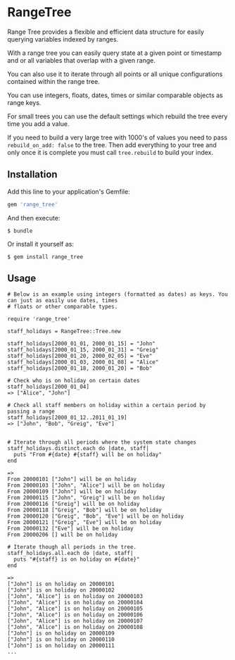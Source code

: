 # RangeTree

Range Tree provides a flexible and efficient data structure for easily querying variables indexed by ranges.

With a range tree you can easily query state at a given point
or timestamp and or all variables that overlap with a given range.

You can also use it to iterate through all points or all unique configurations contained within the range tree.

You can use integers, floats, dates, times or similar comparable
objects as range keys.

For small trees you can use the default settings
which rebuild the tree every time you add a value.

If you need to build a very large tree with 1000's of values
you need to pass ```rebuild_on_add: false``` to the tree.
Then add everything to your tree and only once it is complete
you must call ```tree.rebuild``` to build your index.

## Installation

Add this line to your application's Gemfile:

```ruby
gem 'range_tree'
```

And then execute:

    $ bundle

Or install it yourself as:

    $ gem install range_tree

## Usage

    # Below is an example using integers (formatted as dates) as keys. You can just as easily use dates, times
    # floats or other comparable types.

    require 'range_tree'

    staff_holidays = RangeTree::Tree.new

    staff_holidays[2000_01_01, 2000_01_15] = "John"
    staff_holidays[2000_01_15, 2000_01_31] = "Greig"
    staff_holidays[2000_01_20, 2000_02_05] = "Eve"
    staff_holidays[2000_01_03, 2000_01_08] = "Alice"
    staff_holidays[2000_01_18, 2000_01_20] = "Bob"

    # Check who is on holiday on certain dates
    staff_holidays[2000_01_04]
    => ["Alice", "John"]

    # Check all staff members on holiday within a certain period by passing a range
    staff_holidays[2000_01_12..2011_01_19]
    => ["John", "Bob", "Greig", "Eve"]


    # Iterate through all periods where the system state changes
    staff_holidays.distinct.each do |date, staff|
      puts "From #{date} #{staff} will be on holiday"
    end

    =>
    From 20000101 ["John"] will be on holiday
    From 20000103 ["John", "Alice"] will be on holiday
    From 20000109 ["John"] will be on holiday
    From 20000115 ["John", "Greig"] will be on holiday
    From 20000116 ["Greig"] will be on holiday
    From 20000118 ["Greig", "Bob"] will be on holiday
    From 20000120 ["Greig", "Bob", "Eve"] will be on holiday
    From 20000121 ["Greig", "Eve"] will be on holiday
    From 20000132 ["Eve"] will be on holiday
    From 20000206 [] will be on holiday

    # Iterate though all periods in the tree.
    staff_holidays.all.each do |date, staff|
      puts "#{staff} is on holiday on #{date}"
    end

    =>
    ["John"] is on holiday on 20000101
    ["John"] is on holiday on 20000102
    ["John", "Alice"] is on holiday on 20000103
    ["John", "Alice"] is on holiday on 20000104
    ["John", "Alice"] is on holiday on 20000105
    ["John", "Alice"] is on holiday on 20000106
    ["John", "Alice"] is on holiday on 20000107
    ["John", "Alice"] is on holiday on 20000108
    ["John"] is on holiday on 20000109
    ["John"] is on holiday on 20000110
    ["John"] is on holiday on 20000111
    ...

